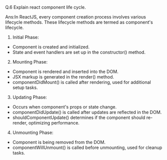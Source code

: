 Q.6 Explain react component life cycle.

Ans:In ReactJS, every component creation process involves various lifecycle methods. These lifecycle methods are termed as component's lifecycle. 

1. Initial Phase:
- Component is created and initialized.
- State and event handlers are set up in the constructor() method.

2. Mounting Phase:
- Component is rendered and inserted into the DOM.
- JSX markup is generated in the render() method.
- componentDidMount() is called after rendering, used for additional setup tasks.

3. Updating Phase:
- Occurs when component's props or state change.
- componentDidUpdate() is called after updates are reflected in the DOM.
- shouldComponentUpdate() determines if the component should re-render, optimizing   performance.

4. Unmounting Phase:
- Component is being removed from the DOM.
- componentWillUnmount() is called before unmounting, used for cleanup tasks.